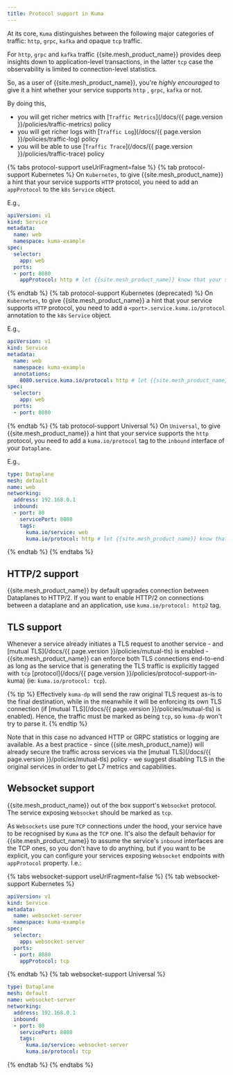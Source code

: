 ```yaml
---
title: Protocol support in Kuma
---
```


At its core, `Kuma` distinguishes between the following major categories of traffic: `http`, `grpc`, `kafka` and opaque `tcp` traffic.

For `http`, `grpc` and `kafka` traffic {{site.mesh_product_name}} provides deep insights down to application-level transactions, in the latter `tcp` case the observability is limited to connection-level statistics.

So, as a user of {{site.mesh_product_name}}, you're _highly encouraged_ to give it a hint whether your service supports `http` , `grpc`, `kafka` or not.

By doing this,

* you will get richer metrics with [`Traffic Metrics`](/docs/{{ page.version }}/policies/traffic-metrics) policy
* you will get richer logs with [`Traffic Log`](/docs/{{ page.version }}/policies/traffic-log) policy
* you will be able to use [`Traffic Trace`](/docs/{{ page.version }}/policies/traffic-trace) policy

{% tabs protocol-support useUrlFragment=false %}
{% tab protocol-support Kubernetes %}
On `Kubernetes`, to give {{site.mesh_product_name}} a hint that your service supports `HTTP` protocol, you need to add an `appProtocol` to the `k8s` `Service` object.

E.g.,

```yaml
apiVersion: v1
kind: Service
metadata:
  name: web
  namespace: kuma-example
spec:
  selector:
    app: web
  ports:
  - port: 8080
    appProtocol: http # let {{site.mesh_product_name}} know that your service supports HTTP protocol
```

{% endtab %}
{% tab protocol-support Kubernetes (deprecated) %}
On `Kubernetes`, to give {{site.mesh_product_name}} a hint that your service supports `HTTP` protocol, you need to add a `<port>.service.kuma.io/protocol` annotation to the `k8s` `Service` object.

E.g.,

```yaml
apiVersion: v1
kind: Service
metadata:
  name: web
  namespace: kuma-example
  annotations:
    8080.service.kuma.io/protocol: http # let {{site.mesh_product_name}} know that your service supports HTTP protocol
spec:
  selector:
    app: web
  ports:
  - port: 8080
```

{% endtab %}
{% tab protocol-support Universal %}
On `Universal`, to give {{site.mesh_product_name}} a hint that your service supports the `http` protocol, you need to add a `kuma.io/protocol` tag to the `inbound` interface of your `Dataplane`.

E.g.,

```yaml
type: Dataplane
mesh: default
name: web
networking:
  address: 192.168.0.1 
  inbound:
  - port: 80
    servicePort: 8080
    tags:
      kuma.io/service: web
      kuma.io/protocol: http # let {{site.mesh_product_name}} know that your service supports HTTP protocol
```
{% endtab %}
{% endtabs %}

## HTTP/2 support

{{site.mesh_product_name}} by default upgrades connection between Dataplanes to HTTP/2. If you want to enable HTTP/2 on connections between a dataplane and an application, use `kuma.io/protocol: http2` tag.


## TLS support

Whenever a service already initiates a TLS request to another service - and [mutual TLS](/docs/{{ page.version }}/policies/mutual-tls) is enabled - {{site.mesh_product_name}} can enforce both TLS connections end-to-end as long as the service that is generating the TLS traffic is explicitly tagged with `tcp` [protocol](/docs/{{ page.version }}/policies/protocol-support-in-kuma) (ie: `kuma.io/protocol: tcp`).

{% tip %}
Effectively `kuma-dp` will send the raw original TLS request as-is to the final destination, while in the meanwhile it will be enforcing its own TLS connection (if [mutual TLS](/docs/{{ page.version }}/policies/mutual-tls) is enabled). Hence, the traffic must be marked as being `tcp`, so `kuma-dp` won't try to parse it.
{% endtip %}

Note that in this case no advanced HTTP or GRPC statistics or logging are available. As a best practice - since {{site.mesh_product_name}} will already secure the traffic across services via the [mutual TLS](/docs/{{ page.version }}/policies/mutual-tls) policy - we suggest disabling TLS in the original services in order to get L7 metrics and capabilities.

## Websocket support

{{site.mesh_product_name}} out of the box support's `Websocket` protocol. The service exposing `Websocket` should be marked as `tcp`.

As `Websockets` use pure `TCP` connections under the hood, your service have to be recognised by `Kuma` as the `TCP` one. It's also the default behavior for {{site.mesh_product_name}} to assume the service's `inbound` interfaces are the TCP ones, so you don't have to do anything, but if you want to be explicit, you can configure your services exposing `Websocket` endpoints with `appProtocol` property. I.e.:

{% tabs websocket-support useUrlFragment=false %}
{% tab websocket-support Kubernetes %}
```yaml
apiVersion: v1
kind: Service
metadata:
  name: websocket-server
  namespace: kuma-example
spec:
  selector:
    app: websocket-server
  ports:
  - port: 8080
    appProtocol: tcp
```

{% endtab %}
{% tab websocket-support Universal %}
```yaml
type: Dataplane
mesh: default
name: websocket-server
networking:
  address: 192.168.0.1 
  inbound:
  - port: 80
    servicePort: 8080
    tags:
      kuma.io/service: websocket-server
      kuma.io/protocol: tcp
```
{% endtab %}
{% endtabs %}
